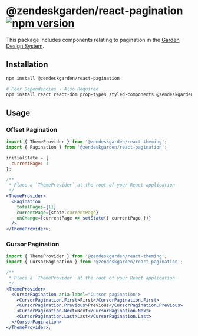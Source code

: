 # @zendeskgarden/react-pagination [![npm version](https://flat.badgen.net/npm/v/@zendeskgarden/react-pagination)](https://www.npmjs.com/package/@zendeskgarden/react-pagination)

This package includes components relating to pagination in the
[Garden Design System](https://zendeskgarden.github.io/).

## Installation

```sh
npm install @zendeskgarden/react-pagination

# Peer Dependencies - Also Required
npm install react react-dom prop-types styled-components @zendeskgarden/react-theming
```

## Usage

### Offset Pagination

```jsx static
import { ThemeProvider } from '@zendeskgarden/react-theming';
import { Pagination } from '@zendeskgarden/react-pagination';

initialState = {
  currentPage: 1
};

/**
 * Place a `ThemeProvider` at the root of your React application
 */
<ThemeProvider>
  <Pagination
    totalPages={11}
    currentPage={state.currentPage}
    onChange={currentPage => setState({ currentPage })}
  />
</ThemeProvider>;
```

### Cursor Pagination

```jsx static
import { ThemeProvider } from '@zendeskgarden/react-theming';
import { CursorPagination } from '@zendeskgarden/react-pagination';

/**
 * Place a `ThemeProvider` at the root of your React application
 */
<ThemeProvider>
  <CursorPagination aria-label="Cursor pagination">
    <CursorPagination.First>First</CursorPagination.First>
    <CursorPagination.Previous>Previous</CursorPagination.Previous>
    <CursorPagination.Next>Next</CursorPagination.Next>
    <CursorPagination.Last>Last</CursorPagination.Last>
  </CursorPagination>
</ThemeProvider>;
```
